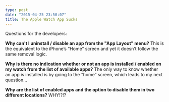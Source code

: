 ```yaml
---
type: post
date: "2015-04-25 23:50:07"
title: The Apple Watch App Sucks
---
```

Questions for the developers:

**Why can't I uninstall / disable an app from the "App Layout" menu?**
This is the equivalent to the iPhone’s “Home” screen and yet it doesn’t follow the same removal logic. 

**Why is there no indication whether or not an app is installed / enabled on my watch from the list of available apps?**
The only way to know whether an app is installed is by going to the “home” screen, which leads to my next question…

**Why are the list of enabled apps and the option to disable them in two different locations?**
WHY!?!?